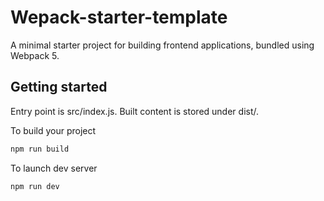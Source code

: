 # Wepack-starter-template

A minimal starter project for building frontend applications, bundled using Webpack 5.

## Getting started

Entry point is src/index.js. Built content is stored under dist/.

To build your project
```bash
npm run build
```

To launch dev server
```bash
npm run dev
```
